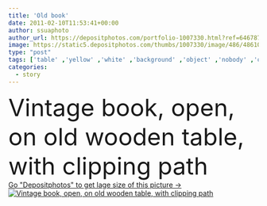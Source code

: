 ```yaml
---
title: 'Old book'
date: 2011-02-10T11:53:41+00:00
author: ssuaphoto
author_url: https://depositphotos.com/portfolio-1007330.html?ref=64678756
image: https://static5.depositphotos.com/thumbs/1007330/image/486/4861050/api_thumb_450.jpg?forcejpeg=true
type: "post"
tags: ['table' ,'yellow' ,'white' ,'background' ,'object' ,'nobody' ,'on' ,'horizontal' ,'paper' ,'clipping' ,'path' ,'single' ,'empty' ,'side' ,'one' ,'art' ,'travel' ,'texture' ,'brown' ,'wooden' ,'dark' ,'antique' ,'grunge' ,'memory' ,'old' ,'remember' ,'vintage' ,'open' ,'big' ,'blank' ,'mark' ,'stain' ,'age' ,'fingers' ,'with' ,'copyspace' ,'museum' ,'wood' ,'book' ,'shabby' ,'page' ,'ancient' ,'historic' ,'history' ,'opening' ,'gothic' ,'books' ,'write' ,'story' ,'stationery' ]
categories: 
  - story
---
```

<div aling="center">
            <font size="60"> Vintage book, open, on old wooden table, with clipping path</font>   
</div>
<div>
    <a href='https://depositphotos.com/4861050/stock-photo-old-book.html?ref=64678756' target=_blank > Go "Depositphotos" to get lage size of this picture ->
        <img href='https://depositphotos.com/4861050/stock-photo-old-book.html?ref=64678756' src='https://static5.depositphotos.com/1007330/486/i/950/depositphotos_4861050-stock-photo-old-book.jpg?forcejpeg=true' alt='Vintage book, open, on old wooden table, with clipping path' >
    </a>
</div>
